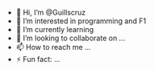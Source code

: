 - 👋 Hi, I’m @Guillscruz
- 👀 I’m interested in programming and F1
- 🌱 I’m currently learning 
- 💞️ I’m looking to collaborate on ...
- 📫 How to reach me ...
- ⚡ Fun fact: ...

<!---
Guillscruz/Guillscruz is a ✨ special ✨ repository because its `README.md` (this file) appears on your GitHub profile.
You can click the Preview link to take a look at your changes.
--->
